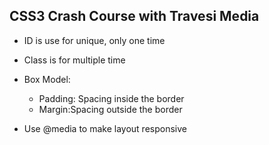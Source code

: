 ## CSS3 Crash Course with Travesi Media

* ID is use for unique, only one time
* Class is for multiple time

* Box Model:
  * Padding: Spacing inside the border
  * Margin:Spacing outside the border

* Use @media to make layout responsive  
